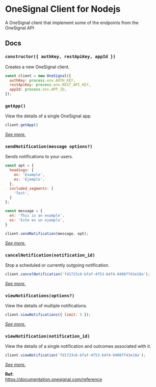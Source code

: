 # OneSignal Client for Nodejs
A OneSignal client that implement some of the endpoints from the OneSignal API

## Docs
### `constructor({ authKey, restApiKey, appId })`
Creates a new OneSignal client.
```js
const client = new OneSignal({
  authKey: process.env.AUTH_KEY,
  restApiKey: process.env.REST_API_KEY,
  appId: process.env.APP_ID,
});
```
### `getApp()`
View the details of a single OneSignal app.
```js
client.getApp()
```
[_See more._](1)
### `sendNotification(message options?)`
Sends notifications to your users.
```js
const opt = {
  headings: {
    en: 'Example',
    es: 'Ejemplo',
  },
  included_segments: [
    'Test',
  ]
};

const message = {
  en: 'This is an example',
  es: 'Este es un ejemplo',
}

client.sendNotification(message, opt);
```
[_See more._](2)
### `cancelNotification(notification_id)`
Stop a scheduled or currently outgoing notification.
```js
client.cancelNotification('fd1723c6-bfaf-4f53-b4f4-0408ff43e18a');
```
[_See more._](3)
### `viewNotifications(options?)`
View the details of multiple notifications.
```js
client.viewNotifications({ limit: 5 });
```
[_See more._](4)
### `viewNotification(notification_id)`
View the details of a single notification and outcomes associated with it.
```js
client.viewNotification('fd1723c6-bfaf-4f53-b4f4-0408ff43e18a');
```
[_See more._](5)

**Ref:** \
https://documentation.onesignal.com/reference

[1]:https://documentation.onesignal.com/reference/view-an-app
[2]:https://documentation.onesignal.com/reference/create-notification
[3]:https://documentation.onesignal.com/reference/cancel-notification
[4]:https://documentation.onesignal.com/reference/view-notification
[5]:https://documentation.onesignal.com/reference/view-notifications